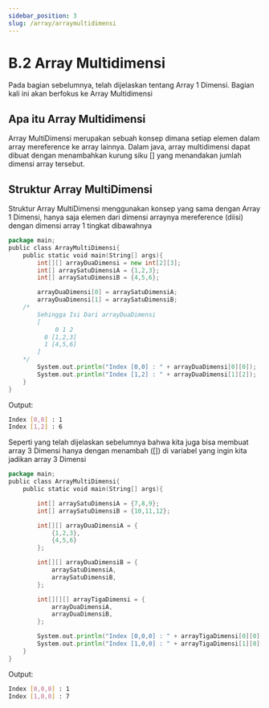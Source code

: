 ```yaml
---
sidebar_position: 3
slug: /array/arraymultidimensi
---
```


# B.2 Array Multidimensi

Pada bagian sebelumnya, telah dijelaskan tentang Array 1 Dimensi. Bagian kali ini akan berfokus ke Array Multidimensi

## Apa itu Array Multidimensi
Array MultiDimensi merupakan sebuah konsep dimana setiap elemen dalam array mereference ke array lainnya. Dalam java, array multidimensi dapat dibuat dengan menambahkan kurung siku [] yang menandakan jumlah dimensi array tersebut.

## Struktur Array MultiDimensi

Struktur Array MultiDimensi menggunakan konsep yang sama dengan Array 1 Dimensi, hanya saja elemen dari dimensi arraynya mereference (diisi) dengan dimensi array 1 tingkat dibawahnya

```go
package main;
public class ArrayMultiDimensi{
    public static void main(String[] args){
        int[][] arrayDuaDimensi = new int[2][3];
        int[] arraySatuDimensiA = {1,2,3};
        int[] arraySatuDimensiB = {4,5,6};

        arrayDuaDimensi[0] = arraySatuDimensiA;
        arrayDuaDimensi[1] = arraySatuDimensiB;
    /*
        Sehingga Isi Dari arrayDuaDimensi
        [
             0 1 2
          0 [1,2,3]
          1 [4,5,6]
        ]
    */
        System.out.println("Index [0,0] : " + arrayDuaDimensi[0][0]);
        System.out.println("Index [1,2] : " + arrayDuaDimensi[1][2]);
    }
}
```

Output:
```sh
Index [0,0] : 1
Index [1,2] : 6
```

Seperti yang telah dijelaskan sebelumnya bahwa kita juga bisa membuat array 3 Dimensi hanya
dengan menambah ([]) di variabel yang ingin kita jadikan array 3 Dimensi

```go
package main;
public class ArrayMultiDimensi{
    public static void main(String[] args){

        int[] arraySatuDimensiA = {7,8,9};
        int[] arraySatuDimensiB = {10,11,12};

        int[][] arrayDuaDimensiA = {
            {1,2,3},
            {4,5,6}
        };

        int[][] arrayDuaDimensiB = {
            arraySatuDimensiA,
            arraySatuDimensiB,
        };

        int[][][] arrayTigaDimensi = {
            arrayDuaDimensiA,
            arrayDuaDimensiB,
        };

        System.out.println("Index [0,0,0] : " + arrayTigaDimensi[0][0][0]);
        System.out.println("Index [1,0,0] : " + arrayTigaDimensi[1][0][0]);
    }
}
```

Output:
```sh
Index [0,0,0] : 1
Index [1,0,0] : 7
```
